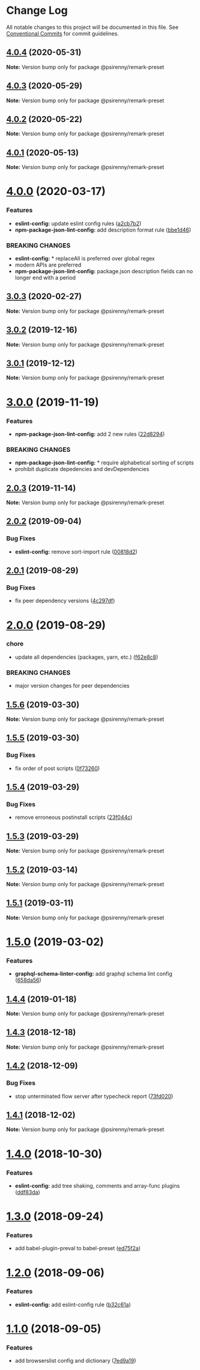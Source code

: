 # Change Log

All notable changes to this project will be documented in this file.
See [Conventional Commits](https://conventionalcommits.org) for commit guidelines.

## [4.0.4](http://github.com/psirenny/monorepo/tree/master/packages/remark-preset/compare/@psirenny/remark-preset@4.0.0...@psirenny/remark-preset@4.0.4) (2020-05-31)

**Note:** Version bump only for package @psirenny/remark-preset





## [4.0.3](http://github.com/psirenny/monorepo/tree/master/packages/remark-preset/compare/@psirenny/remark-preset@4.0.0...@psirenny/remark-preset@4.0.3) (2020-05-29)

**Note:** Version bump only for package @psirenny/remark-preset





## [4.0.2](http://github.com/psirenny/monorepo/tree/master/packages/remark-preset/compare/@psirenny/remark-preset@4.0.0...@psirenny/remark-preset@4.0.2) (2020-05-22)

**Note:** Version bump only for package @psirenny/remark-preset





## [4.0.1](http://github.com/psirenny/monorepo/tree/master/packages/remark-preset/compare/@psirenny/remark-preset@4.0.0...@psirenny/remark-preset@4.0.1) (2020-05-13)

**Note:** Version bump only for package @psirenny/remark-preset





# [4.0.0](http://github.com/psirenny/monorepo/tree/master/packages/remark-preset/compare/@psirenny/remark-preset@3.0.3...@psirenny/remark-preset@4.0.0) (2020-03-17)


### Features

* **eslint-config:** update eslint config rules ([a2cb7b2](http://github.com/psirenny/monorepo/tree/master/packages/remark-preset/commit/a2cb7b2199a9eadbf5f6040d7e1235480f115780))
* **npm-package-json-lint-config:** add description format rule ([bbe1d46](http://github.com/psirenny/monorepo/tree/master/packages/remark-preset/commit/bbe1d46e1cf0af33ce263bb422b1ae3cdea7227b))


### BREAKING CHANGES

* **eslint-config:** * replaceAll is preferred over global regex
* modern APIs are preferred
* **npm-package-json-lint-config:** package.json description fields can no longer end with a period





## [3.0.3](http://github.com/psirenny/monorepo/tree/master/packages/remark-preset/compare/@psirenny/remark-preset@3.0.2...@psirenny/remark-preset@3.0.3) (2020-02-27)

**Note:** Version bump only for package @psirenny/remark-preset





## [3.0.2](http://github.com/psirenny/monorepo/tree/master/packages/remark-preset/compare/@psirenny/remark-preset@3.0.1...@psirenny/remark-preset@3.0.2) (2019-12-16)

**Note:** Version bump only for package @psirenny/remark-preset





## [3.0.1](http://github.com/psirenny/monorepo/tree/master/packages/remark-preset/compare/@psirenny/remark-preset@3.0.0...@psirenny/remark-preset@3.0.1) (2019-12-12)

**Note:** Version bump only for package @psirenny/remark-preset





# [3.0.0](http://github.com/psirenny/monorepo/tree/master/packages/remark-preset/compare/@psirenny/remark-preset@2.0.3...@psirenny/remark-preset@3.0.0) (2019-11-19)


### Features

* **npm-package-json-lint-config:** add 2 new rules ([22d8294](http://github.com/psirenny/monorepo/tree/master/packages/remark-preset/commit/22d82944175374b223c9b531d0e612c66755c8fe))


### BREAKING CHANGES

* **npm-package-json-lint-config:** * require alphabetical sorting of scripts
* prohibit duplicate depedencies and devDependencies





## [2.0.3](http://github.com/psirenny/monorepo/tree/master/packages/remark-preset/compare/@psirenny/remark-preset@2.0.2...@psirenny/remark-preset@2.0.3) (2019-11-14)

**Note:** Version bump only for package @psirenny/remark-preset





## [2.0.2](http://github.com/psirenny/monorepo/tree/master/packages/remark-preset/compare/@psirenny/remark-preset@2.0.1...@psirenny/remark-preset@2.0.2) (2019-09-04)


### Bug Fixes

* **eslint-config:** remove sort-import rule ([00818d2](http://github.com/psirenny/monorepo/tree/master/packages/remark-preset/commit/00818d2))





## [2.0.1](http://github.com/psirenny/monorepo/tree/master/packages/remark-preset/compare/@psirenny/remark-preset@2.0.0...@psirenny/remark-preset@2.0.1) (2019-08-29)


### Bug Fixes

* fix peer dependency versions ([4c297df](http://github.com/psirenny/monorepo/tree/master/packages/remark-preset/commit/4c297df))





# [2.0.0](http://github.com/psirenny/monorepo/tree/master/packages/remark-preset/compare/@psirenny/remark-preset@1.6.2...@psirenny/remark-preset@2.0.0) (2019-08-29)


### chore

* update all dependencies (packages, yarn, etc.) ([f62e8c8](http://github.com/psirenny/monorepo/tree/master/packages/remark-preset/commit/f62e8c8))


### BREAKING CHANGES

* major version changes for peer dependencies





## [1.5.6](https://github.com/psirenny/monorepo/tree/master/packages/remark-preset/compare/@psirenny/remark-preset@1.5.5...@psirenny/remark-preset@1.5.6) (2019-03-30)

**Note:** Version bump only for package @psirenny/remark-preset





## [1.5.5](https://github.com/psirenny/monorepo/tree/master/packages/remark-preset/compare/@psirenny/remark-preset@1.5.4...@psirenny/remark-preset@1.5.5) (2019-03-30)


### Bug Fixes

* fix order of post scripts ([0f73260](https://github.com/psirenny/monorepo/tree/master/packages/remark-preset/commit/0f73260))





## [1.5.4](https://github.com/psirenny/monorepo/tree/master/packages/remark-preset/compare/@psirenny/remark-preset@1.5.3...@psirenny/remark-preset@1.5.4) (2019-03-29)


### Bug Fixes

* remove erroneous postinstall scripts ([23f044c](https://github.com/psirenny/monorepo/tree/master/packages/remark-preset/commit/23f044c))





## [1.5.3](https://github.com/psirenny/monorepo/tree/master/packages/remark-preset/compare/@psirenny/remark-preset@1.5.2...@psirenny/remark-preset@1.5.3) (2019-03-29)

**Note:** Version bump only for package @psirenny/remark-preset





## [1.5.2](https://github.com/psirenny/monorepo/tree/master/packages/remark-preset/compare/@psirenny/remark-preset@1.5.1...@psirenny/remark-preset@1.5.2) (2019-03-14)

**Note:** Version bump only for package @psirenny/remark-preset





## [1.5.1](https://github.com/psirenny/monorepo/tree/master/packages/remark-preset/compare/@psirenny/remark-preset@1.5.0...@psirenny/remark-preset@1.5.1) (2019-03-11)

**Note:** Version bump only for package @psirenny/remark-preset





# [1.5.0](https://github.com/psirenny/monorepo/tree/master/packages/remark-preset/compare/@psirenny/remark-preset@1.4.4...@psirenny/remark-preset@1.5.0) (2019-03-02)


### Features

* **graphql-schema-linter-config:** add graphql schema lint config ([658da56](https://github.com/psirenny/monorepo/tree/master/packages/remark-preset/commit/658da56))





## [1.4.4](https://github.com/psirenny/monorepo/tree/master/packages/remark-preset/compare/@psirenny/remark-preset@1.4.3...@psirenny/remark-preset@1.4.4) (2019-01-18)

**Note:** Version bump only for package @psirenny/remark-preset





## [1.4.3](https://github.com/psirenny/monorepo/tree/master/packages/remark-preset/compare/@psirenny/remark-preset@1.4.2...@psirenny/remark-preset@1.4.3) (2018-12-18)

**Note:** Version bump only for package @psirenny/remark-preset





## [1.4.2](https://github.com/psirenny/monorepo/tree/master/packages/remark-preset/compare/@psirenny/remark-preset@1.4.1...@psirenny/remark-preset@1.4.2) (2018-12-09)


### Bug Fixes

* stop unterminated flow server after typecheck report ([73fd020](https://github.com/psirenny/monorepo/tree/master/packages/remark-preset/commit/73fd020))





## [1.4.1](https://github.com/psirenny/monorepo/tree/master/packages/remark-preset/compare/@psirenny/remark-preset@1.4.0...@psirenny/remark-preset@1.4.1) (2018-12-02)

**Note:** Version bump only for package @psirenny/remark-preset





# [1.4.0](https://github.com/psirenny/monorepo/tree/master/packages/remark-preset/compare/@psirenny/remark-preset@1.3.0...@psirenny/remark-preset@1.4.0) (2018-10-30)


### Features

* **eslint-config:** add tree shaking, comments and array-func plugins ([ddf83da](https://github.com/psirenny/monorepo/tree/master/packages/remark-preset/commit/ddf83da))





<a name="1.3.0"></a>
# [1.3.0](https://github.com/psirenny/monorepo/tree/master/packages/remark-preset/compare/@psirenny/remark-preset@1.2.0...@psirenny/remark-preset@1.3.0) (2018-09-24)


### Features

* add babel-plugin-preval to babel-preset ([ed75f2a](https://github.com/psirenny/monorepo/tree/master/packages/remark-preset/commit/ed75f2a))





<a name="1.2.0"></a>
# [1.2.0](https://github.com/psirenny/monorepo/tree/master/packages/remark-preset/compare/@psirenny/remark-preset@1.1.0...@psirenny/remark-preset@1.2.0) (2018-09-06)


### Features

* **eslint-config:** add eslint-config rule ([b32c61a](https://github.com/psirenny/monorepo/tree/master/packages/remark-preset/commit/b32c61a))





<a name="1.1.0"></a>
# [1.1.0](https://github.com/psirenny/monorepo/tree/master/packages/remark-preset/compare/@psirenny/remark-preset@1.0.2...@psirenny/remark-preset@1.1.0) (2018-09-05)


### Features

* add browserslist config and dictionary ([7ed9a19](https://github.com/psirenny/monorepo/tree/master/packages/remark-preset/commit/7ed9a19))
